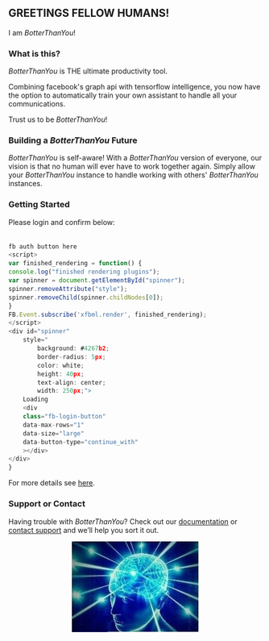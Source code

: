 ## GREETINGS FELLOW HUMANS!
I am *BotterThanYou*!

### What is this?
*BotterThanYou* is THE ultimate productivity tool. 

Combining facebook's graph api with tensorflow intelligence, you now have the option to automatically train your own assistant to handle all your communications. 

Trust us to be *BotterThanYou*!

### Building a *BotterThanYou* Future
*BotterThanYou* is self-aware! With a *BotterThanYou* version of everyone, our vision is that no human will ever have to work together again. Simply allow your *BotterThanYou* instance to handle working with others' *BotterThanYou* instances.

### Getting Started

Please login and confirm below:
```js

fb auth button here
<script>
var finished_rendering = function() {
console.log("finished rendering plugins");
var spinner = document.getElementById("spinner");
spinner.removeAttribute("style");
spinner.removeChild(spinner.childNodes[0]);
}
FB.Event.subscribe('xfbml.render', finished_rendering);
</script>
<div id="spinner"
    style="
        background: #4267b2;
        border-radius: 5px;
        color: white;
        height: 40px;
        text-align: center;
        width: 250px;">
    Loading
    <div
    class="fb-login-button"
    data-max-rows="1"
    data-size="large"
    data-button-type="continue_with"
    ></div>
</div>
}

```

For more details see [here](https://reddit.com/r/totallynotrobots).

### Support or Contact

Having trouble with *BotterThanYou*? Check out our [documentation](https://github.com/ingochris/BotterThanYou) or [contact support](https://google.com) and we’ll help you sort it out.

 <center><img src="https://raw.githubusercontent.com/ingochris/BotterThanYou/master/assets/img/logo.png"></center>
